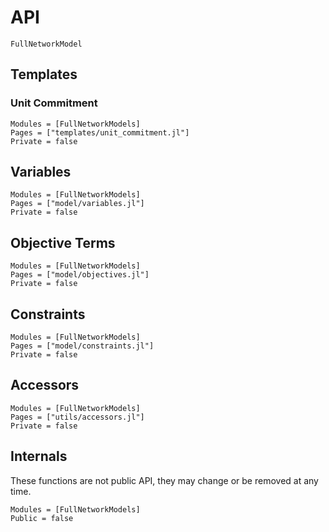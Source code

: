 # API

```@docs
FullNetworkModel
```

## Templates

### Unit Commitment

```@autodocs
Modules = [FullNetworkModels]
Pages = ["templates/unit_commitment.jl"]
Private = false
```

## Variables

```@autodocs
Modules = [FullNetworkModels]
Pages = ["model/variables.jl"]
Private = false
```

## Objective Terms

```@autodocs
Modules = [FullNetworkModels]
Pages = ["model/objectives.jl"]
Private = false
```

## Constraints

```@autodocs
Modules = [FullNetworkModels]
Pages = ["model/constraints.jl"]
Private = false
```

## Accessors

```@autodocs
Modules = [FullNetworkModels]
Pages = ["utils/accessors.jl"]
Private = false
```

## Internals

These functions are not public API, they may change or be removed at any time.

```@autodocs
Modules = [FullNetworkModels]
Public = false
```

